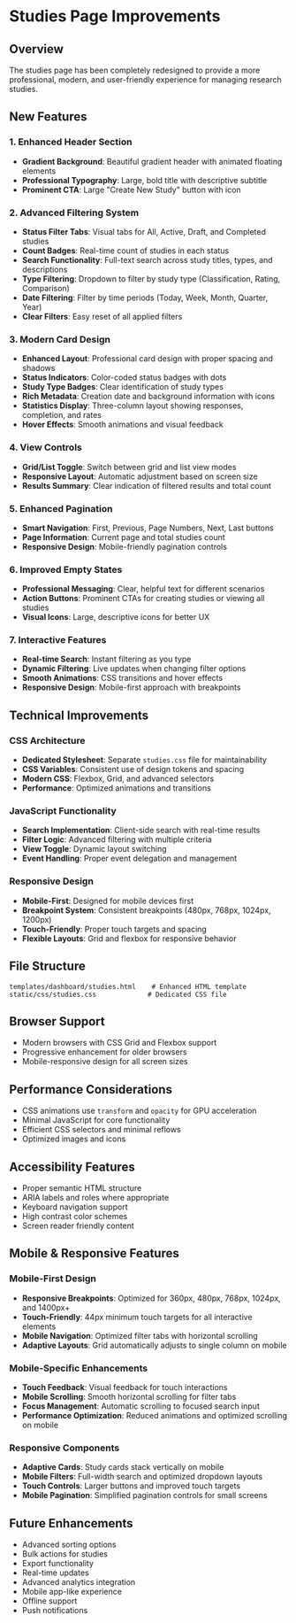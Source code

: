 # Studies Page Improvements

## Overview
The studies page has been completely redesigned to provide a more professional, modern, and user-friendly experience for managing research studies.

## New Features

### 1. Enhanced Header Section
- **Gradient Background**: Beautiful gradient header with animated floating elements
- **Professional Typography**: Large, bold title with descriptive subtitle
- **Prominent CTA**: Large "Create New Study" button with icon

### 2. Advanced Filtering System
- **Status Filter Tabs**: Visual tabs for All, Active, Draft, and Completed studies
- **Count Badges**: Real-time count of studies in each status
- **Search Functionality**: Full-text search across study titles, types, and descriptions
- **Type Filtering**: Dropdown to filter by study type (Classification, Rating, Comparison)
- **Date Filtering**: Filter by time periods (Today, Week, Month, Quarter, Year)
- **Clear Filters**: Easy reset of all applied filters

### 3. Modern Card Design
- **Enhanced Layout**: Professional card design with proper spacing and shadows
- **Status Indicators**: Color-coded status badges with dots
- **Study Type Badges**: Clear identification of study types
- **Rich Metadata**: Creation date and background information with icons
- **Statistics Display**: Three-column layout showing responses, completion, and rates
- **Hover Effects**: Smooth animations and visual feedback

### 4. View Controls
- **Grid/List Toggle**: Switch between grid and list view modes
- **Responsive Layout**: Automatic adjustment based on screen size
- **Results Summary**: Clear indication of filtered results and total count

### 5. Enhanced Pagination
- **Smart Navigation**: First, Previous, Page Numbers, Next, Last buttons
- **Page Information**: Current page and total studies count
- **Responsive Design**: Mobile-friendly pagination controls

### 6. Improved Empty States
- **Professional Messaging**: Clear, helpful text for different scenarios
- **Action Buttons**: Prominent CTAs for creating studies or viewing all studies
- **Visual Icons**: Large, descriptive icons for better UX

### 7. Interactive Features
- **Real-time Search**: Instant filtering as you type
- **Dynamic Filtering**: Live updates when changing filter options
- **Smooth Animations**: CSS transitions and hover effects
- **Responsive Design**: Mobile-first approach with breakpoints

## Technical Improvements

### CSS Architecture
- **Dedicated Stylesheet**: Separate `studies.css` file for maintainability
- **CSS Variables**: Consistent use of design tokens and spacing
- **Modern CSS**: Flexbox, Grid, and advanced selectors
- **Performance**: Optimized animations and transitions

### JavaScript Functionality
- **Search Implementation**: Client-side search with real-time results
- **Filter Logic**: Advanced filtering with multiple criteria
- **View Toggle**: Dynamic layout switching
- **Event Handling**: Proper event delegation and management

### Responsive Design
- **Mobile-First**: Designed for mobile devices first
- **Breakpoint System**: Consistent breakpoints (480px, 768px, 1024px, 1200px)
- **Touch-Friendly**: Proper touch targets and spacing
- **Flexible Layouts**: Grid and flexbox for responsive behavior

## File Structure

```
templates/dashboard/studies.html    # Enhanced HTML template
static/css/studies.css             # Dedicated CSS file
```

## Browser Support
- Modern browsers with CSS Grid and Flexbox support
- Progressive enhancement for older browsers
- Mobile-responsive design for all screen sizes

## Performance Considerations
- CSS animations use `transform` and `opacity` for GPU acceleration
- Minimal JavaScript for core functionality
- Efficient CSS selectors and minimal reflows
- Optimized images and icons

## Accessibility Features
- Proper semantic HTML structure
- ARIA labels and roles where appropriate
- Keyboard navigation support
- High contrast color schemes
- Screen reader friendly content

## Mobile & Responsive Features

### Mobile-First Design
- **Responsive Breakpoints**: Optimized for 360px, 480px, 768px, 1024px, and 1400px+
- **Touch-Friendly**: 44px minimum touch targets for all interactive elements
- **Mobile Navigation**: Optimized filter tabs with horizontal scrolling
- **Adaptive Layouts**: Grid automatically adjusts to single column on mobile

### Mobile-Specific Enhancements
- **Touch Feedback**: Visual feedback for touch interactions
- **Mobile Scrolling**: Smooth horizontal scrolling for filter tabs
- **Focus Management**: Automatic scrolling to focused search input
- **Performance Optimization**: Reduced animations and optimized scrolling on mobile

### Responsive Components
- **Adaptive Cards**: Study cards stack vertically on mobile
- **Mobile Filters**: Full-width search and optimized dropdown layouts
- **Touch Controls**: Larger buttons and improved touch targets
- **Mobile Pagination**: Simplified pagination controls for small screens

## Future Enhancements
- Advanced sorting options
- Bulk actions for studies
- Export functionality
- Real-time updates
- Advanced analytics integration
- Mobile app-like experience
- Offline support
- Push notifications
